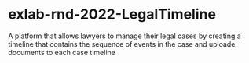 # exlab-rnd-2022-LegalTimeline
A platform that allows lawyers to manage their legal cases by creating a timeline that contains the sequence of events  in the case and uploade documents to each case timeline
